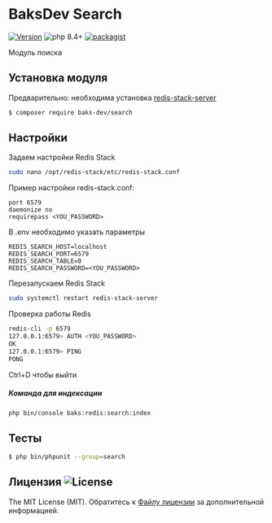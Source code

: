 # BaksDev Search

[![Version](https://img.shields.io/badge/version-7.2.13-blue)](https://github.com/baks-dev/search/releases)
![php 8.4+](https://img.shields.io/badge/php-min%208.4-red.svg)
[![packagist](https://img.shields.io/badge/packagist-green)](https://packagist.org/packages/baks-dev/search)

Модуль поиска

## Установка модуля

Предварительно: необходима установка [redis-stack-server](REDIS.md)

``` bash
$ composer require baks-dev/search
```

## Настройки

Задаем настройки Redis Stack

``` bash
sudo nano /opt/redis-stack/etc/redis-stack.conf
```

Пример настройки redis-stack.conf:

``` redis
port 6579
daemonize no
requirepass <YOU_PASSWORD>
```

В .env необходимо указать параметры

``` dotenv
REDIS_SEARCH_HOST=localhost
REDIS_SEARCH_PORT=6579
REDIS_SEARCH_TABLE=0
REDIS_SEARCH_PASSWORD=<YOU_PASSWORD>
```

Перезапускаем Redis Stack

``` bash
sudo systemctl restart redis-stack-server
```

Проверка работы Redis

```bash
redis-cli -p 6579
127.0.0.1:6579> AUTH <YOU_PASSWORD>
OK
127.0.0.1:6579> PING
PONG
```

Ctrl+D чтобы выйти

##### Команда для индексации

``` bash
php bin/console baks:redis:search:index
```

## Тесты

``` bash
$ php bin/phpunit --group=search
```

## Лицензия ![License](https://img.shields.io/badge/MIT-green)

The MIT License (MIT). Обратитесь к [Файлу лицензии](LICENSE.md) за дополнительной информацией.
